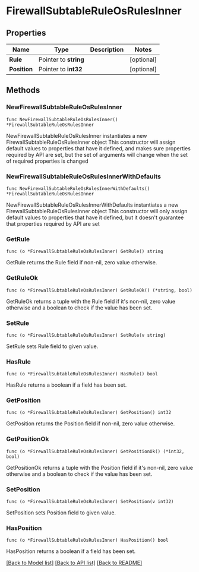# FirewallSubtableRuleOsRulesInner

## Properties

Name | Type | Description | Notes
------------ | ------------- | ------------- | -------------
**Rule** | Pointer to **string** |  | [optional] 
**Position** | Pointer to **int32** |  | [optional] 

## Methods

### NewFirewallSubtableRuleOsRulesInner

`func NewFirewallSubtableRuleOsRulesInner() *FirewallSubtableRuleOsRulesInner`

NewFirewallSubtableRuleOsRulesInner instantiates a new FirewallSubtableRuleOsRulesInner object
This constructor will assign default values to properties that have it defined,
and makes sure properties required by API are set, but the set of arguments
will change when the set of required properties is changed

### NewFirewallSubtableRuleOsRulesInnerWithDefaults

`func NewFirewallSubtableRuleOsRulesInnerWithDefaults() *FirewallSubtableRuleOsRulesInner`

NewFirewallSubtableRuleOsRulesInnerWithDefaults instantiates a new FirewallSubtableRuleOsRulesInner object
This constructor will only assign default values to properties that have it defined,
but it doesn't guarantee that properties required by API are set

### GetRule

`func (o *FirewallSubtableRuleOsRulesInner) GetRule() string`

GetRule returns the Rule field if non-nil, zero value otherwise.

### GetRuleOk

`func (o *FirewallSubtableRuleOsRulesInner) GetRuleOk() (*string, bool)`

GetRuleOk returns a tuple with the Rule field if it's non-nil, zero value otherwise
and a boolean to check if the value has been set.

### SetRule

`func (o *FirewallSubtableRuleOsRulesInner) SetRule(v string)`

SetRule sets Rule field to given value.

### HasRule

`func (o *FirewallSubtableRuleOsRulesInner) HasRule() bool`

HasRule returns a boolean if a field has been set.

### GetPosition

`func (o *FirewallSubtableRuleOsRulesInner) GetPosition() int32`

GetPosition returns the Position field if non-nil, zero value otherwise.

### GetPositionOk

`func (o *FirewallSubtableRuleOsRulesInner) GetPositionOk() (*int32, bool)`

GetPositionOk returns a tuple with the Position field if it's non-nil, zero value otherwise
and a boolean to check if the value has been set.

### SetPosition

`func (o *FirewallSubtableRuleOsRulesInner) SetPosition(v int32)`

SetPosition sets Position field to given value.

### HasPosition

`func (o *FirewallSubtableRuleOsRulesInner) HasPosition() bool`

HasPosition returns a boolean if a field has been set.


[[Back to Model list]](../README.md#documentation-for-models) [[Back to API list]](../README.md#documentation-for-api-endpoints) [[Back to README]](../README.md)


